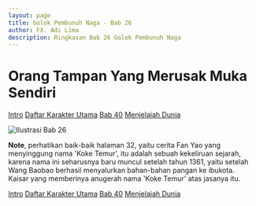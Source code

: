 ```yaml
---
layout: page
title: Golok Pembunuh Naga - Bab 26
author: FX. Adi Lima
description: Ringkasan Bab 26 Golok Pembunuh Naga
---
```


# Orang Tampan Yang Merusak Muka Sendiri

<div class="w3-bar">
    <a class="w3-btn w3-bar-item w3-hover-black w3-left" href="intro"><i class="fa fa-home"></i> Intro</a>
    <a class="w3-btn w3-bar-item w3-hover-black w3-left" href="/parts/people">Daftar Karakter Utama</a>
    <a class="w3-btn w3-bar-item w3-hover-black w3-left" href="bab40">Bab 40</a>
    <a class="w3-btn w3-bar-item w3-hover-black w3-right" href="/menjelajah-dunia/bab1">Menjelajah Dunia</a>
    <p></p>
</div>

![Ilustrasi Bab 26](/assets/images/bab26.png)

**Note**, perhatikan baik-baik halaman 32, yaitu cerita Fan Yao yang menyinggung nama 'Koke Temur', itu adalah
sebuah kekeliruan sejarah, karena nama ini seharusnya baru muncul setelah tahun 1361, yaitu setelah Wang Baobao
berhasil menyalurkan bahan-bahan pangan ke ibukota. Kaisar yang memberinya anugerah nama 'Koke Temur' atas
jasanya itu.

<div class="w3-bar">
    <a class="w3-btn w3-bar-item w3-hover-black w3-left" href="intro"><i class="fa fa-home"></i> Intro</a>
    <a class="w3-btn w3-bar-item w3-hover-black w3-left" href="/parts/people">Daftar Karakter Utama</a>
    <a class="w3-btn w3-bar-item w3-hover-black w3-left" href="bab40">Bab 40</a>
    <a class="w3-btn w3-bar-item w3-hover-black w3-right" href="/menjelajah-dunia/bab1">Menjelajah Dunia</a>
</div>

